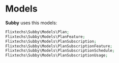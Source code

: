 # Models

**Subby** uses this models:

```php
Flixtechs\Subby\Models\Plan;
Flixtechs\Subby\Models\PlanFeature;
Flixtechs\Subby\Models\PlanSubscription;
Flixtechs\Subby\Models\PlanSubscriptionFeature;
Flixtechs\Subby\Models\PlanSubscriptionSchedule;
Flixtechs\Subby\Models\PlanSubscriptionUsage;
```
